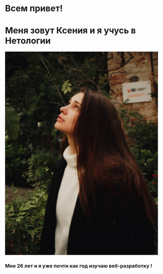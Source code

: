 #  **Всем привет!** 
# Меня зовут Ксения и я учусь в Нетологии 
![я](/img/photo.jpg)

### Мне 26 лет и я уже почти как год изучаю веб-разработку !


